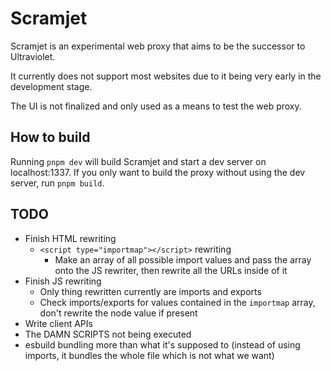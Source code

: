 # Scramjet

Scramjet is an experimental web proxy that aims to be the successor to Ultraviolet.

It currently does not support most websites due to it being very early in the development stage.

The UI is not finalized and only used as a means to test the web proxy.

## How to build
Running `pnpm dev` will build Scramjet and start a dev server on localhost:1337. If you only want to build the proxy without using the dev server, run `pnpm build`.



## TODO
- Finish HTML rewriting
    - `<script type="importmap"></script>` rewriting
        - Make an array of all possible import values and pass the array onto the JS rewriter, then rewrite all the URLs inside of it
- Finish JS rewriting 
    - Only thing rewritten currently are imports and exports
    - Check imports/exports for values contained in the `importmap` array, don't rewrite the node value if present
- Write client APIs
- The DAMN SCRIPTS not being executed
- esbuild bundling more than what it's supposed to (instead of using imports, it bundles the whole file which is not what we want)